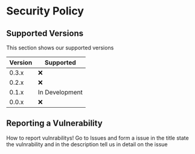 # Security Policy

## Supported Versions
This section shows our supported versions

| Version | Supported          |
| ------- | ------------------ |
| 0.3.x   | :x: |
| 0.2.x   | :x:                |
| 0.1.x   | In Development     |
| 0.0.x   | :x:                |

## Reporting a Vulnerability

How to report vulnrabilitys! Go to
Issues and form a issue in the title
state the vulnrability and in 
the description tell us in detail
on the issue
